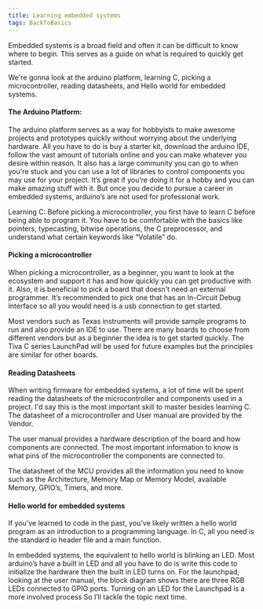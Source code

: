 ```yaml
---
title: Learning embedded systems 
tags: BackToBasics
---
```


Embedded systems is a broad field and often it can be difficult to know where to begin.
This serves as a guide on what is required to quickly get started. 

We're gonna look at the arduino platform, learning C, picking a microcontroller, reading datasheets, and Hello world for embedded systems.

#### The Arduino Platform:

The arduino platform serves as a way for hobbyists to make awesome projects and prototypes quickly without worrying about the underlying hardware. All you have to do is buy a starter kit, download the arduino IDE, follow the vast amount of tutorials online and you can make whatever you desire within reason. It also has a large community you can go to when you're stuck and you can use a lot of libraries to control components you may use for your project. It’s great if you’re doing it for a hobby and you can make amazing stuff with it. But once you decide to pursue a career in embedded systems, arduino’s are not used for professional work.

Learning C: Before picking a microcontroller, you first have to learn C before being able to program it. 
You have to be comfortable with the basics like pointers, typecasting, bitwise operations, the C preprocessor, and understand what certain keywords like “Volatile” do.

#### Picking a microcontroller

When picking a microcontroller, as a beginner, you want to look at the ecosystem and support it has and how quickly you can get productive with it. Also, it is beneficial to pick a board that doesn’t need an external programmer. It’s recommended to pick one that has an In-Circuit Debug Interface so all you would need is a usb connection to get started.

Most vendors such as Texas instruments will provide sample programs to run and also provide an IDE to use. There are many boards to choose from different vendors but as a beginner the idea is to get started quickly.
The Tiva C series LaunchPad will be used for future examples but the principles are similar for other boards.

#### Reading Datasheets

When writing firmware for embedded systems, a lot of time will be spent reading the datasheets of the microcontroller and components used in a project. I'd say this is the most important skill to master besides learning C.
The datasheet of a microcontroller and User manual are provided by the Vendor.

The user manual provides a hardware description of the board and how components are connected. The most important information to know is what pins of the microcontroller the components are connected to.

The datasheet of the MCU provides all the information you need to know such as the Architecture, Memory Map or Memory Model, available Memory, GPIO’s, Timers, and more. 


#### Hello world for embedded systems

If you’ve learned to code in the past, you’ve likely written a hello world program as an introduction to a programming language. In C, all you need is the standard io header file and a main function.

In embedded systems, the equivalent to hello world is blinking an LED. 
Most arduino’s have a built in LED and all you have to do is write this code to initialize the hardware then the built in LED turns on. 
For the launchpad, looking at the user manual, the block diagram shows there are three RGB LEDs connected to GPIO ports. Turning on an LED for the Launchpad is a more involved process So I’ll tackle the topic next time.




